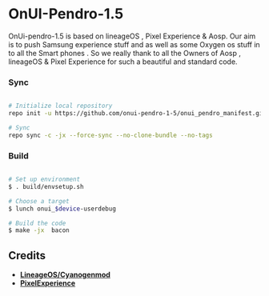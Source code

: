 # OnUI-Pendro-1.5 #

OnUi-pendro-1.5 is based on lineageOS , Pixel Experience & Aosp. Our aim is to push Samsung experience stuff and as well as some Oxygen os stuff in to all the Smart phones . So we really thank to all the  Owners of Aosp , lineageOS & Pixel Experience for such a beautiful and standard code.


### Sync ###

```bash

# Initialize local repository
repo init -u https://github.com/onui-pendro-1-5/onui_pendro_manifest.git -b pie

# Sync
repo sync -c -jx --force-sync --no-clone-bundle --no-tags
```

### Build ###

```bash

# Set up environment
$ . build/envsetup.sh

# Choose a target
$ lunch onui_$device-userdebug

# Build the code
$ make -jx  bacon
```

Credits
-------

* [**LineageOS/Cyanogenmod**](https://github.com/LineageOS)
* [**PixelExperience**](https://github.com/PixelExperience)




